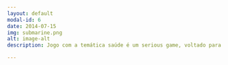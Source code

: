 ```yaml
---
layout: default
modal-id: 6
date: 2014-07-15
img: submarine.png
alt: image-alt
description: Jogo com a temática saúde é um serious game, voltado para o público infantil que esta em desenvolvimento. Link <a href="https://alex-alves.github.io/TD/">PROTECTING MY MOUTH</a>.

---
```

